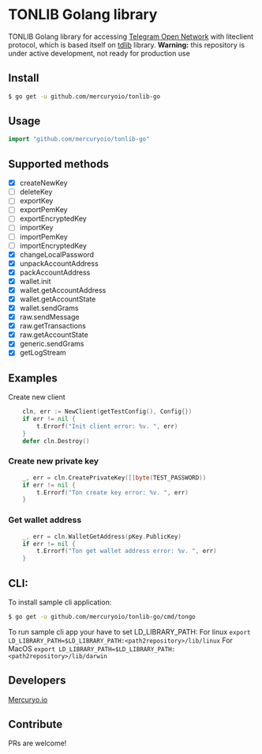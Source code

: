 # TONLIB Golang library
TONLIB Golang library for accessing [Telegram Open Network](https://test.ton.org) with liteclient protocol, which is based itself on [tdlib](https://github.com/tdlib/td) library.
**Warning:** this repository is under active development, not ready for production use
## Install
```sh
$ go get -u github.com/mercuryoio/tonlib-go
```
## Usage
```go
import "github.com/mercuryoio/tonlib-go"
```
## Supported methods
- [x] createNewKey
- [ ] deleteKey
- [ ] exportKey
- [ ] exportPemKey
- [ ] exportEncryptedKey
- [ ] importKey
- [ ] importPemKey
- [ ] importEncryptedKey
- [x] changeLocalPassword
- [x] unpackAccountAddress
- [x] packAccountAddress
- [x] wallet.init
- [x] wallet.getAccountAddress
- [x] wallet.getAccountState
- [x] wallet.sendGrams
- [x] raw.sendMessage
- [x] raw.getTransactions
- [x] raw.getAccountState
- [x] generic.sendGrams
- [x] getLogStream
## Examples
Create new client 
```go
    cln, err := NewClient(getTestConfig(), Config{})
    if err != nil {
        t.Errorf("Init client error: %v. ", err)
    }
    defer cln.Destroy()
```
### Create new private key
```go
    _, err = cln.CreatePrivateKey([]byte(TEST_PASSWORD))
    if err != nil {
        t.Errorf("Ton create key error: %v. ", err)
    }
```
### Get wallet address
```go
    _, err = cln.WalletGetAddress(pKey.PublicKey)
    if err != nil {
        t.Errorf("Ton get wallet address error: %v. ", err)
    }
```
## CLI:
To install sample cli application:
```sh
$ go get -u github.com/mercuryoio/tonlib-go/cmd/tongo
```
To run sample cli app your have to set LD_LIBRARY_PATH:
For linux `export LD_LIBRARY_PATH=$LD_LIBRARY_PATH:<path2repository>/lib/linux`
For MacOS `export LD_LIBRARY_PATH=$LD_LIBRARY_PATH:<path2repository>/lib/darwin`
## Developers
[Mercuryo.io](https://mercuryo.io)
## Contribute
PRs are welcome!
